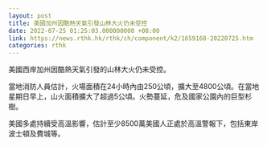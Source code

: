 ```yaml
---
layout: post
title: 美國加州因酷熱天氣引發山林大火仍未受控
date: 2022-07-25 01:25:03.000000000 +08:00
link: https://news.rthk.hk/rthk/ch/component/k2/1659168-20220725.htm
categories: rthk
---
```


美國西岸加州因酷熱天氣引發的山林大火仍未受控。

當地消防人員估計，火場面積在24小時內由250公頃，擴大至4800公頃。在當地星期日早上，山火面積擴大了超過5公頃。火勢蔓延，危及國家公園內的巨型杉樹。

美國多處持續受高溫影響，估計至少8500萬美國人正處於高溫警報下，包括東岸波士頓及費城等。
